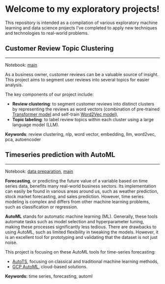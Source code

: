 # Welcome to my exploratory projects!

This repository is intended as a compilation of various exploratory machine learning and data science projects I've completed to apply new techniques and technologies to real-world problems.

## Customer Review Topic Clustering

---
Notebook: [main](https://github.com/fandayp/exploratory_projects/blob/main/customer-review-topic-clustering.ipynb)

As a business owner, customer reviews can be a valuable source of insight. This project aims to segment user reviews into several topics for easier analysis.

The key components of our project include:
- **Review clustering**: to segment customer reviews into distinct clusters by representing the reviews as word vectors (combination of pre-trained [Transformer model](https://github.com/UKPLab/sentence-transformers) and self-train [Word2Vec model](https://radimrehurek.com/gensim/models/word2vec.html)),
- **Topic labeling**: to label review topics within each cluster using a large language model (LLM).

**Keywords**: review clustering, nlp, word vector, embedding, llm, word2vec, pca, autoencoder

## Timeseries prediction with AutoML

---
Notebook: [data preparation](https://github.com/fandayp/exploratory_projects/blob/main/timeseries_automl_prepare_data.ipynb), [main](https://github.com/fandayp/exploratory_projects/blob/main/timeseries_automl.ipynb)

**Forecasting**, or predicting the future value of a variable based on time series data, benefits many real-world business sectors. Its implementation can easily be found in various areas around us, such as weather prediction, stock market forecasting, and sales prediction. However, time series modeling is complex and differs from other machine learning problems, such as classification or regression.

**AutoML** stands for automatic machine learning (ML). Generally, these tools automate tasks such as model selection and hyperparameter tuning, making these processes significantly less tedious. There are drawbacks to using AutoML, such as limited flexibility in tweaking the models. However, it is an excellent tool for prototyping and validating that the dataset is not just noise.

This project is focusing on these AutoML tools for time-series forecasting:
- [AutoTS](https://winedarksea.github.io/AutoTS/build/html/source/tutorial.html), focusing on classical and traditional machine learning methods,
- [GCP AutoML](https://cloud.google.com/vertex-ai/docs/tabular-data/forecasting/overview), cloud-based solutions.

**Keywords:** time series, forecasting, automl

